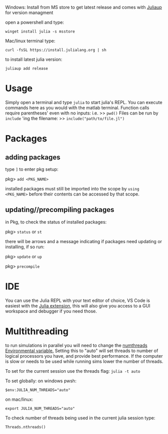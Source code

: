 Windows: Install from MS store to get latest release and comes with [Juliaup](https://github.com/JuliaLang/juliaup) for version managment 

open a powershell and type:

```
winget install julia -s msstore
```

Mac/linux terminal type:

```
curl -fsSL https://install.julialang.org | sh
```

to install latest julia version:

```
juliaup add release
```

# Usage

Simply open a terminal and type `julia` to start julia's REPL. 
You can execute commands here as you would with the matlab terminal. 
Function calls require parentheses' even with no inputs: i.e. >> `pwd()`
Files can be run by `include` 'ing the filename: >> `include("path/to/file.jl")`

# Packages

## adding packages

type `]` to enter pkg setup:

pkg> `add <PKG_NAME>`

installed packages must still be imported into the scope by `using <PKG_NAME>` before their contents can be accessed by that scope.

## updating//precompiling packages

in Pkg, to check the status of installed packages:

pkg> `status` or `st`

there will be arrows and a message indicating if packages need updating or installing, if so run:

pkg> `update` or `up`

pkg> `precompile`


# IDE

You can use the Julia REPL with your text editor of choice, VS Code is easiest with the [Julia extension](https://www.julia-vscode.org/docs/dev/gettingstarted/), this will also give you access to a GUI workspace and debugger if you need those.

# Multithreading 

to run simulations in parallel you will need to change the [numthreads Environmental variable.](https://docs.julialang.org/en/v1/manual/multi-threading/) Setting this to "auto" will set threads to number of logical processors you have, and provide best performance. 
If the computer is slow or needs to be used while running sims lower the number of threads.

To set for the current session use the threads flag:
`julia -t auto`

To set globally:
on windows pwsh:

`$env:JULIA_NUM_THREADS="auto"` 

on mac/linux:

`export JULIA_NUM_THREADS="auto"`

To check number of threads being used in the current julia session type:

`Threads.nthreads()`

